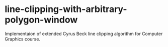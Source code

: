 # line-clipping-with-arbitrary-polygon-window
Implementaion of extended Cyrus Beck line clipping algorithm for Computer Graphics course.
